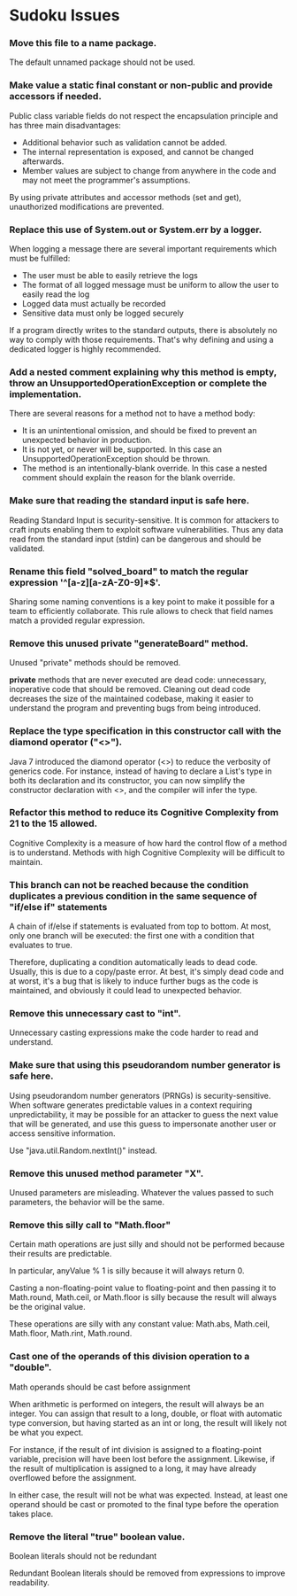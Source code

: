 # Sudoku Issues 

### Move this file to a name package. 

The default unnamed package should not be used.

### Make value a static final constant or non-public and provide accessors if needed.

Public class variable fields do not respect the encapsulation principle and has three main disadvantages:

- Additional behavior such as validation cannot be added.
- The internal representation is exposed, and cannot be changed afterwards.
- Member values are subject to change from anywhere in the code and may not meet the programmer's assumptions.

By using private attributes and accessor methods (set and get), unauthorized modifications are prevented.

### Replace this use of System.out or System.err by a logger.

When logging a message there are several important requirements which must be fulfilled:

- The user must be able to easily retrieve the logs
- The format of all logged message must be uniform to allow the user to easily read the log
- Logged data must actually be recorded
- Sensitive data must only be logged securely

If a program directly writes to the standard outputs, there is absolutely no way to comply with those requirements. That's why defining and using a dedicated logger is highly recommended.

### Add a nested comment explaining why this method is empty, throw an UnsupportedOperationException or complete the implementation.

There are several reasons for a method not to have a method body:

- It is an unintentional omission, and should be fixed to prevent an unexpected behavior in production.
- It is not yet, or never will be, supported. In this case an UnsupportedOperationException should be thrown.
- The method is an intentionally-blank override. In this case a nested comment should explain the reason for the blank override.

### Make sure that reading the standard input is safe here.

Reading Standard Input is security-sensitive. It is common for attackers to craft inputs enabling them to exploit software vulnerabilities. Thus any data read from the standard input (stdin) can be dangerous and should be validated.

### Rename this field "solved\_board" to match the regular expression '^[a-z][a-zA-Z0-9]\*$'.

Sharing some naming conventions is a key point to make it possible for a team to efficiently collaborate. This rule allows to check that field names match a provided regular expression.

### Remove this unused private "generateBoard" method.

Unused "private" methods should be removed. 

**private** methods that are never executed are dead code: unnecessary, inoperative code that should be removed. Cleaning out dead code decreases the size of the maintained codebase, making it easier to understand the program and preventing bugs from being introduced.

### Replace the type specification in this constructor call with the diamond operator ("<>").

Java 7 introduced the diamond operator (<>) to reduce the verbosity of generics code. For instance, instead of having to declare a List's type in both its declaration and its constructor, you can now simplify the constructor declaration with <>, and the compiler will infer the type.

### Refactor this method to reduce its Cognitive Complexity from 21 to the 15 allowed.

Cognitive Complexity is a measure of how hard the control flow of a method is to understand. Methods with high Cognitive Complexity will be difficult to maintain.

### This branch can not be reached because the condition duplicates a previous condition in the same sequence of "if/else if" statements

A chain of if/else if statements is evaluated from top to bottom. At most, only one branch will be executed: the first one with a condition that evaluates to true.

Therefore, duplicating a condition automatically leads to dead code. Usually, this is due to a copy/paste error. At best, it's simply dead code and at worst, it's a bug that is likely to induce further bugs as the code is maintained, and obviously it could lead to unexpected behavior. 

### Remove this unnecessary cast to "int".

Unnecessary casting expressions make the code harder to read and understand.

### Make sure that using this pseudorandom number generator is safe here.

Using pseudorandom number generators (PRNGs) is security-sensitive. When software generates predictable values in a context requiring unpredictability, it may be possible for an attacker to guess the next value that will be generated, and use this guess to impersonate another user or access sensitive information.

Use "java.util.Random.nextInt()" instead.

###  Remove this unused method parameter "X".

Unused parameters are misleading. Whatever the values passed to such parameters, the behavior will be the same.

### Remove this silly call to "Math.floor"

Certain math operations are just silly and should not be performed because their results are predictable.

In particular, anyValue % 1 is silly because it will always return 0.

Casting a non-floating-point value to floating-point and then passing it to Math.round, Math.ceil, or Math.floor is silly because the result will always be the original value.

These operations are silly with any constant value: Math.abs, Math.ceil, Math.floor, Math.rint, Math.round.

### Cast one of the operands of this division operation to a "double".

Math operands should be cast before assignment

When arithmetic is performed on integers, the result will always be an integer. You can assign that result to a long, double, or float with automatic type conversion, but having started as an int or long, the result will likely not be what you expect.

For instance, if the result of int division is assigned to a floating-point variable, precision will have been lost before the assignment. Likewise, if the result of multiplication is assigned to a long, it may have already overflowed before the assignment.

In either case, the result will not be what was expected. Instead, at least one operand should be cast or promoted to the final type before the operation takes place.

### Remove the literal "true" boolean value.

Boolean literals should not be redundant

Redundant Boolean literals should be removed from expressions to improve readability.
